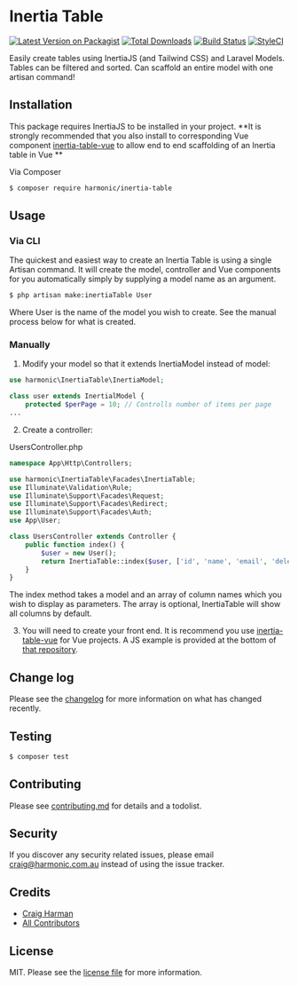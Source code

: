 # Inertia Table

[![Latest Version on Packagist][ico-version]][link-packagist]
[![Total Downloads][ico-downloads]][link-downloads]
[![Build Status][ico-travis]][link-travis]
[![StyleCI][ico-styleci]][link-styleci]

Easily create tables using InertiaJS (and Tailwind CSS) and Laravel Models. Tables can be filtered and sorted.
Can scaffold an entire model with one artisan command!

## Installation

This package requires InertiaJS to be installed in your project.
**It is strongly recommended that you also install to corresponding Vue component [inertia-table-vue](https://github.com/Harmonic/inertia-table-vue) to allow end to end scaffolding of an Inertia table in Vue **

Via Composer

``` bash
$ composer require harmonic/inertia-table
```

## Usage

### Via CLI

The quickest and easiest way to create an Inertia Table is using a single Artisan command. It will create the model, controller and Vue components for you automatically simply by supplying a model name as an argument.

``` bash
$ php artisan make:inertiaTable User
```
Where User is the name of the model you wish to create. See the manual process below for what is created.

### Manually

1) Modify your model so that it extends InertiaModel instead of model:

``` php
use harmonic\InertiaTable\InertiaModel;

class user extends InertialModel {
    protected $perPage = 10; // Controlls number of items per page
...
```

2) Create a controller:

UsersController.php
``` php 
namespace App\Http\Controllers;

use harmonic\InertiaTable\Facades\InertiaTable;
use Illuminate\Validation\Rule;
use Illuminate\Support\Facades\Request;
use Illuminate\Support\Facades\Redirect;
use Illuminate\Support\Facades\Auth;
use App\User;

class UsersController extends Controller {
    public function index() {
        $user = new User();
        return InertiaTable::index($user, ['id', 'name', 'email', 'deleted_at']);
    }    
}
```
The index method takes a model and an array of column names which you wish to display as parameters. The array is optional, InertiaTable will show all columns by default.

3) You will need to create your front end. It is recommend you use [inertia-table-vue](https://github.com/Harmonic/inertia-table-vue) for Vue projects. A JS example is provided at the bottom of [that repository](https://github.com/Harmonic/inertia-table-vue).

## Change log

Please see the [changelog](changelog.md) for more information on what has changed recently.

## Testing

``` bash
$ composer test
```

## Contributing

Please see [contributing.md](contributing.md) for details and a todolist.

## Security

If you discover any security related issues, please email craig@harmonic.com.au instead of using the issue tracker.

## Credits

- [Craig Harman][link-author]
- [All Contributors][link-contributors]

## License

MIT. Please see the [license file](license.md) for more information.

[ico-version]: https://img.shields.io/packagist/v/harmonic/inertia-table.svg?style=flat-square
[ico-downloads]: https://img.shields.io/packagist/dt/harmonic/inertia-table.svg?style=flat-square
[ico-travis]: https://img.shields.io/travis/harmonic/inertia-table/master.svg?style=flat-square
[ico-styleci]: https://styleci.io/repos/192192722/shield

[link-packagist]: https://packagist.org/packages/harmonic/inertia-table
[link-downloads]: https://packagist.org/packages/harmonic/inertia-table
[link-travis]: https://travis-ci.org/harmonic/inertia-table
[link-styleci]: https://styleci.io/repos/192192722
[link-author]: https://github.com/harmonic
[link-contributors]: ../../contributors
